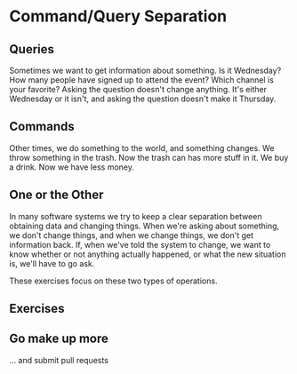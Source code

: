 # Command/Query Separation

## Queries

Sometimes we want to get information about something. Is it Wednesday? How many people have signed up to attend the event? Which channel is your favorite? Asking the question doesn't change anything. It's either Wednesday or it isn't, and asking the question doesn't make it Thursday.

## Commands

Other times, we do something to the world, and something changes. We throw something in the trash. Now the trash can has more stuff in it. We buy a drink. Now we have less money.

## One or the Other

In many software systems we try to keep a clear separation between obtaining data and changing things. When we're asking about something, we don't change things, and when we change things, we don't get information back. If, when we've told the system to change, we want to know whether or not anything actually happened, or what the new situation is, we'll have to go ask.

These exercises focus on these two types of operations.

## Exercises

<!-- - `leather_chair_spec.rb` -->
<!-- - `tire_spec.rb` -->
<!-- - `pills_spec.rb` -->
<!-- - `floor_spec.rb` -->
<!-- - `milk_bottle_spec.rb` -->
<!-- - `person_spec.rb` -->
<!-- - `door_spec.rb` -->
<!-- - `teeth_spec.rb` -->
<!-- - `music_spec.rb` -->
<!-- - `drops_spec.rb` -->
<!-- - `light_spec.rb` -->
<!-- - `baby_spec.rb` -->
<!-- - `kid_spec.rb` -->
<!-- - `beers_spec.rb` -->
<!-- - `teenager_spec.rb` Not included -->
<!-- - `adult_spec.rb` -->
<!-- - `roll_call_spec.rb` -->
<!-- - `santa_spec.rb` -->
<!-- - `dog_spec.rb` -->
<!-- - `children_spec.rb` Skipping for now -->
<!-- - `water_spec.rb` -->
<!-- - `clock_spec.rb` -->
<!-- - `appointments_spec.rb` Skipping for now -->
<!-- - `yak_spec.rb` -->
<!-- - `money_spec.rb` -->
<!-- - `cupcake_spec.rb` Skipping for now -->
<!-- - `student_spec.rb` -->
<!-- - `catalogue_spec.rb` Skipping for now -->
<!-- - `wallet_spec.rb`Skipping for now -->
<!-- - `clearance_spec.rb`Skipping for now -->

## Go make up more

... and submit pull requests
